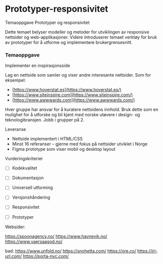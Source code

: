 # Prototyper-responsivitet
Temaoppgave Prototyper og responsivitet

Dette temaet belyser modeller og metoder for utviklingen av responsive nettsider og web-applikasjoner. Videre introduserer temaet verktøy for bruk av prototyper for å utforme og implementere brukergrensesnitt.

### Temaoppgave

Implementer en inspirasjonsside

Lag en nettside som samler og viser andre interesante nettsider. Som for eksempel:  

- [https://www.hoverstat.es](https://www.hoverstat.es/)
- [https://www.siteinspire.com](https://www.siteinspire.com/)
- [https://www.awwwards.com](https://www.awwwards.com/)

Hver gruppe har ansvar for å kuratere nettsidens innhold. Bruk dette som en mulighet for å utforske og bli kjent med norske utøvere i design- og teknologibransjen. Jobb i grupper på 2.

Leveranse

- Nettside implementert i HTML/CSS
- Minst 16 referanser – gjerne med fokus på nettsider utviklet i Norge
- Figma prototype som viser mobil og desktop layout

Vurderingskriterier

- [ ]  Kodekvalitet
- [ ]  Dokumentasjon
- [ ]  Universell utforming
- [ ]  Versjonshåndering
- [ ]  Responsivitet
- [ ]  Prototyper


Websider:

https://spoonagency.no/
https://www.havnevik.no/
https://www.vaersaagod.no/

bad:
https://www.unfold.no/
https://snohetta.com/
https://ore.co/
https://irl-url.com/
https://porta-nyc.com/
